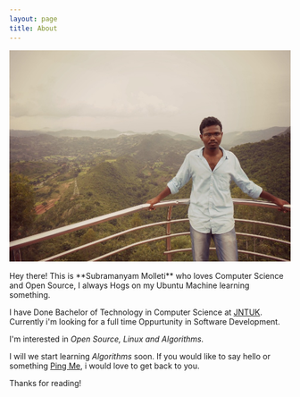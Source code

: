 ```yaml
---
layout: page
title: About
---
```


![It's me at Araku Valley](/assets/subramanyammolleti.jpg)

<p class="message">
  Hey there! This is **Subramanyam Molleti** who loves Computer Science and 
  Open Source, I always Hogs on my Ubuntu Machine learning something.
</p>

I have Done Bachelor of Technology in Computer Science at [JNTUK](http://www.jntuk.edu.in/). Currently i'm looking
for a full time Oppurtunity in Software Development. 

I'm interested in *Open Source, Linux and Algorithms.*

I will we start learning *Algorithms* soon. If you would like to say hello or something [Ping Me](https://twitter.com/_MSubramanyam), i would love to get back to you.

Thanks for reading!
